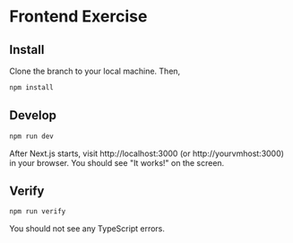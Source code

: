 # Frontend Exercise

## Install

Clone the branch to your local machine. Then,
```bash
npm install
```

## Develop

```bash
npm run dev
```
After Next.js starts, visit http://localhost:3000 (or http://yourvmhost:3000) in your browser. You should see "It works!" on the screen.

## Verify

```bash
npm run verify
```
You should not see any TypeScript errors.
